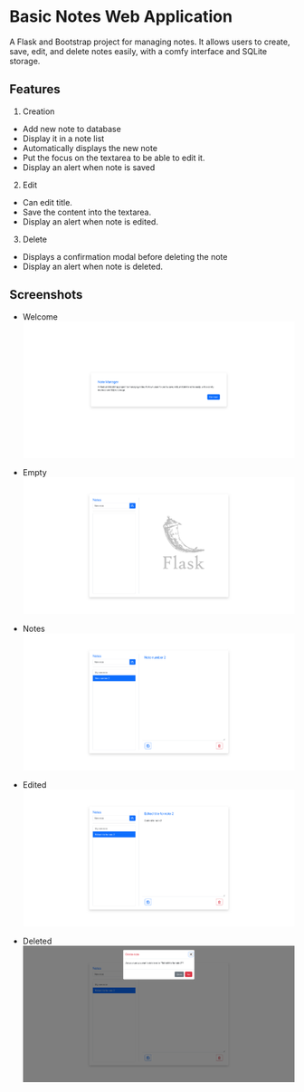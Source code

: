 # Basic Notes Web Application
A Flask and Bootstrap project for managing notes. It allows users to create, save, edit, and delete notes easily, with a comfy interface and SQLite storage.

## Features

1. Creation
* Add new note to database
* Display it in a note list
* Automatically displays the new note
* Put the focus on the textarea to be able to edit it.
* Display an alert when note is saved

2. Edit
* Can edit title.
* Save the content into the textarea.
* Display an alert when note is edited.

3. Delete
* Displays a confirmation modal before deleting the note
* Display an alert when note is deleted.

## Screenshots
* Welcome
![welcome](./assets/1.png "welcome")

* Empty
![empty](./assets/2.png "empty")

* Notes
![notes](./assets/3.png "notes")

* Edited
![edit](./assets/4.png "edit")

* Deleted
![delete](./assets/5.png "delete")
